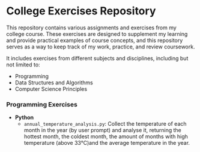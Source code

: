 # College Exercises Repository

This repository contains various assignments and exercises from my college course. These exercises are designed to supplement my learning and provide practical examples of course concepts, and this repository serves as a way to keep track of my work, practice, and review coursework.

It includes exercises from different subjects and disciplines, including but not limited to:
- Programming
- Data Structures and Algorithms
- Computer Science Principles


### Programming Exercises

- **Python**
  - `annual_temperature_analysis.py`: Collect the temperature of each month in the year (by user prompt) and analyse it, returning the hottest month, the coldest month, the amount of months with high temperature (above 33°C)and the average temperature in the year.
